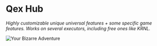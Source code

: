 # **Qex Hub**
*Highly customizable unique universal features + some specific game features. Works on several executors, including free ones like KRNL.*

![Your Bizarre Adventure](https://cdn.discordapp.com/attachments/718266066232672309/981621132186759218/unknown.png)
